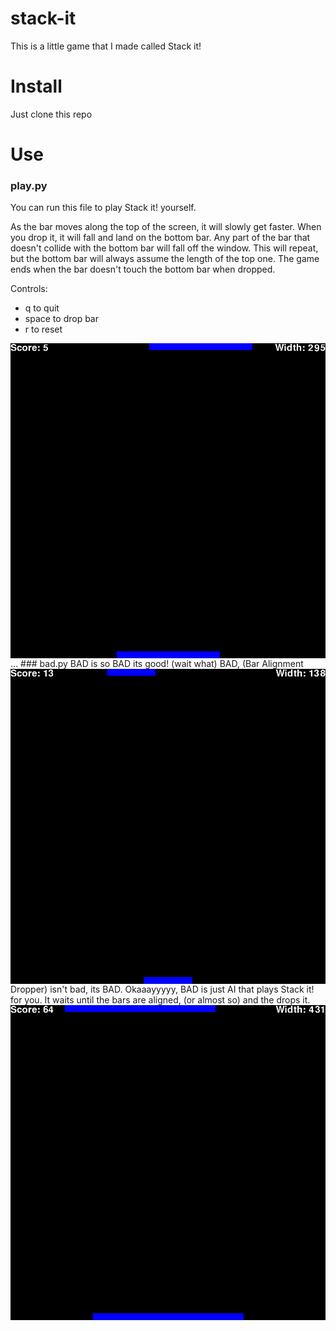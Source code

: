 # stack-it
This is a little game that I made called Stack it!
# Install
Just clone this repo
# Use
### play.py
You can run this file to play Stack it! yourself.

As the bar moves along the top of the screen, it will slowly get faster.
When you drop it, it will fall and land on the bottom bar.
Any part of the bar that doesn't collide with the bottom bar will fall off the window.
This will repeat, but the bottom bar will always assume the length of the top one.
The game ends when the bar doesn't touch the bottom bar when dropped.

Controls:
- q to quit
- space to drop bar
- r to reset

<img src="screenshots/human1.png" align="left"/>
...
<img src="screenshots/human2.png" align="right"/>
### bad.py
BAD is so BAD its good! (wait what)
BAD, (Bar Alignment Dropper) isn't bad, its BAD.
Okaaayyyyy, BAD is just AI that plays Stack it! for you.
It waits until the bars are aligned, (or almost so) and the drops it.
<img src="screenshots/bad1.bmp"/>
